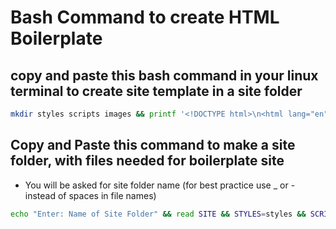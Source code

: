 # Bash Command to create HTML Boilerplate

## copy and paste this bash command in your linux terminal to create site template **in a site folder**

```bash
mkdir styles scripts images && printf '<!DOCTYPE html>\n<html lang="en">\n<head>\n    <meta charset="UTF-8">\n    <meta name="viewport" content="width=device-width, nitial-scale=1.0">\n    <title>Hello World</title>\n    <link rel="stylesheet" href="styles/styles.css">\n</head>\n<body>\n     <h1 id="change" onclick="changeColor()">Hello World! Click Me</h1>\n     \n     \n     \n     \n     <script src="scripts/scripts.js"></script>\n</body>\n</html>\n' > index.html && printf '* {\n   box-sizing: border-box;\n   padding: 1em;\n}\n\nbody {\n   background-color: lightblue;\n}' > styles/styles.css && printf 'function changeColor() {\n            document.getElementById("change").style.color = "lightgreen";\n            document.body.style.backgroundColor = "black";\n            document.getElementById("change").innerHTML = "Your JavaScript works! How neat :)";\n            return false;\n        }\n' > scripts/scripts.js && code index.html
```

## Copy and Paste this command to make a site folder, with files needed for boilerplate site

- You will be asked for site folder name (for best practice use \_ or - instead of spaces in file names)

```bash
echo "Enter: Name of Site Folder" && read SITE && STYLES=styles && SCRIPTS=scripts && IMAGES=images && mkdir $SITE $SITE/$STYLES $SITE/$SCRIPTS $SITE/$IMAGES && printf '<!DOCTYPE html>\n <html lang="en">\n <head>\n     <meta charset="UTF-8">\n     <meta name="viewport" content="width=device-width, initial-scale=1.0">\n     <title>Hello  World</title>\n     <link rel="stylesheet" href="%s/styles.css">\n </head>\n <body>\n      <h1 id="change" onclick="changeColor()">Hello World! Click Me</h1>\n      \n      \n      \n      \n      <script src="%s/scripts.js"></script>\n </body>\n </html>\n' "$STYLES" "$SCRIPTS" > $SITE/index.html && printf '* {\n    box-sizing: border-box;\n    padding: 1em;\n }\n \n body {\n    background-color: lightblue;\n }' > $SITE/$STYLES/styles.css && printf 'function changeColor() {\n             document.getElementById("change").style.color = "lightgreen";\n             document.body.style.backgroundColor = "black";\n             document.getElementById("change").innerHTML = "Your JavaScript works! How neat :)";\n             return false;\n         }\n' > $SITE/$SCRIPTS/scripts.js && code $SITE
```
